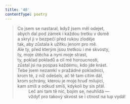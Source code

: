 ```yaml
---
title: '48'
contentType: poetry
---
```


> Co jsem se nastaral, když jsem měl odejet,  
> abych dal pod zámek i každou tretku v domě  
> a skryl ji v bezpečí před rukou zloděje  
> tak, aby zůstala k užitku jenom pro mě.  
> Ale ty, před kterým jsou tretkou i mé skvosty,  
> ty, moje útěcha a nyní moje strast,  
> ty, poklad pokladů a cíl mé horoucnosti,  
> zůstal jsi na pospas každému, kdo jde krást.  
> Tebe jsem nezamkl v pražádné pokladnici,  
> krom té, z níž odešels, ač tě tam cítím dál,  
> krom schrány, kterou je moje hruď milující,  
> kam smíš a odkud smíš, kdykoli by sis přál.  
>          Leč ani tam tě nic, bojím se, neuhlídá —  
>          vždyť pro takový skvost se i ctnost na lup vydá!
